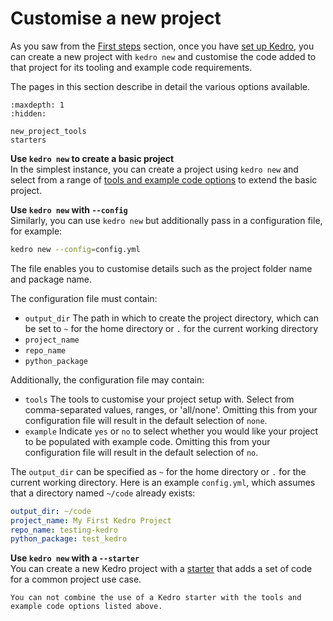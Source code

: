 # Customise a new project
As you saw from the [First steps](../get_started/new_project.md) section, once you have [set up Kedro](../get_started/install.md), you can create a new project with `kedro new` and customise the code added to that project for its tooling and example code requirements.

The pages in this section describe in detail the various options available.

```{toctree}
:maxdepth: 1
:hidden:

new_project_tools
starters
```

**Use `kedro new` to create a basic project** <br />
In the simplest instance, you can create a project using `kedro new` and select from a range of [tools and example code options](./new_project_tools.md) to extend the basic project.

**Use `kedro new` with `--config`** <br />
Similarly, you can use `kedro new` but additionally pass in a configuration file, for example:

```bash
kedro new --config=config.yml
```

The file enables you to customise details such as the project folder name and package name.

The configuration file must contain:

* `output_dir` The path in which to create the project directory, which can be set to `~` for the home directory or `.` for the current working directory
* `project_name`
* `repo_name`
* `python_package`

Additionally, the configuration file may contain:

* `tools` The tools to customise your project setup with. Select from comma-separated values, ranges, or 'all/none'. Omitting this from your configuration file will result in the default selection of `none`.
* `example` Indicate `yes` or `no` to select whether you would like your project to be populated with example code. Omitting this from your configuration file will result in the default selection of `no`.

The `output_dir` can be specified as `~` for the home directory or `.` for the current working directory. Here is an example `config.yml`, which assumes that a directory named `~/code` already exists:

```yaml
output_dir: ~/code
project_name: My First Kedro Project
repo_name: testing-kedro
python_package: test_kedro
```
**Use `kedro new` with a `--starter`** <br />
You can create a new Kedro project with a [starter](./starters.md) that adds a set of code for a common project use case.

``` {important}
You can not combine the use of a Kedro starter with the tools and example code options listed above.
```
